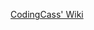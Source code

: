 [CodingCass' Wiki](https://github.com/codingcass/codingcass.github.io/wiki)
<!-- [game-development](https://github.com/codingcass/game-development/wiki)
```
* make a full game in one hour
```

[wordpress-theme](https://github.com/codingcass/wordpress-theme/wiki)
```
* sell themes like notion templates
```

[quality-assurance](https://github.com/codingcass/quality-assurance/wiki)
```
* documentation and test management tools
```

[content-creation](https://github.com/codingcass/content-creation/wiki)
```
* timed Instagram post and GitHub Pages DNS
```
[personal-website](https://github.com/codingcass/codingcass.github.io/wiki)
```
* portfolio added to personal website
```
-->
